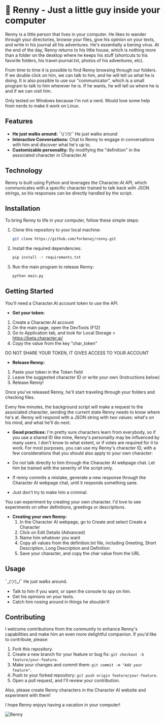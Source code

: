 # 🤖 Renny - Just a little guy inside your computer

Renny is a little person that lives in your computer. He likes to wander through your directories, browse your files, give his opinion on your texts, and write in his journal all his adventures. He's essentially a bening virus. At the end of the day, Renny returns to his little house, which is nothing more than a folder on the desktop where he keeps his stuff (shortcuts to his favorite folders, his travel-journal.txt, photos of his adventures, etc).

From time to time it is possible to find Renny browsing through our folders. If we double click on him, we can talk to him, and he will tell us what he is doing. It is also possible to use our "communicator", which is a small program to talk to him wherever he is. If he wants, he will tell us where he is and if we can visit him.

Only tested on Windows because I'm not a nerd. Would love some help from nerds to make it work on Linux.


## Features

- **He just walks around:** ¯\\_(ツ)_/¯ He just walks around
- **Interactive Conversations:** Chat to Renny to engage in conversations with him and discover what he's up to.
- **Customizable personality:** By modifying the "definition" in the associated character in Character.AI 

## Technology

Renny is built using Python and leverages the Character.AI API, which communicates with a specific character trained to talk back with JSON strings, so his responses can be directly handled by the script.

## Installation

To bring Renny to life in your computer, follow these simple steps:

1. Clone this repository to your local machine:

   ```bash
   git clone https://github.com/forbenaj/renny.git
   ```

2. Install the required dependencies:

   ```bash
   pip install -r requirements.txt
   ```

3. Run the main program to release Renny:

   ```bash
   python main.py
   ```

## Getting Started

You'll need a Character.AI account token to use the API.

- **Get your token:**
1. Create a Character.AI account
2. On the main page, open the DevTools (F12)
3. Go to Application tab, and look for Local Storage > https://beta.character.ai/
4. Copy the value from the key "char_token"

DO NOT SHARE YOUR TOKEN, IT GIVES ACCESS TO YOUR ACCOUNT

- **Release Renny:**
1. Paste your token in the Token field
2. Leave the suggested character ID or write your own (Instructions below)
3. Release Renny!

Once you've released Renny, he'll start traveling through your folders and checking files.

Every few minutes, the background script will make a request to the associated character, sending the current state Renny needs to know where he's at. Renny will respond with a JSON string with two values: what's on his mind, and what he'll do next.

- **Good practices:**
I'm pretty sure characters learn from everybody, so if you use a shared ID like mine, Renny's personality may be influenced by many users. I don't know to what extent, or if votes are required for it to work.
For most purposes, you can use my Renny's character ID, with a few considerations that you should also apply to your own character:

- Do not talk directly to him through the Character AI webpage chat. Let him be trained with the severity of the script only.
- If renny commits a mistake, generate a new response through the Character AI webpage chat, until it responds something sane.
- Just don't try to make him a criminal.

You can experiment by creating your own character. I'd love to see experiments on other definitions, greetings or descriptions.
  
- **Creating your own Renny:**
  1. In the Character AI webpage, go to Create and select Create a Character
  2. Click on Edit Details (Advanced)
  3. Name him whatever you want
  4. Copy all values from the definition.txt file, including Greeting, Short Description, Long Description and Definition
  5. Save your character, and copy the char value from the URL

## Usage

¯\_(ツ)_/¯ He just walks around.

- Talk to him if you want, or open the console to spy on him.
- Get his opinions on your texts.
- Catch him nosing around in things he shouldn't!

## Contributing

I welcome contributions from the community to enhance Renny's capabilities and make him an even more delightful companion. If you'd like to contribute, please:

1. Fork this repository.
2. Create a new branch for your feature or bug fix: `git checkout -b feature/your-feature`.
3. Make your changes and commit them: `git commit -m "Add your feature"`.
4. Push to your forked repository: `git push origin feature/your-feature`.
5. Open a pull request, and I'll review your contribution.

Also, please create Renny characters in the Character AI website and experiment with them!

I hope Renny enjoys having a vacation in your computer!

![Renny](renny.png)
